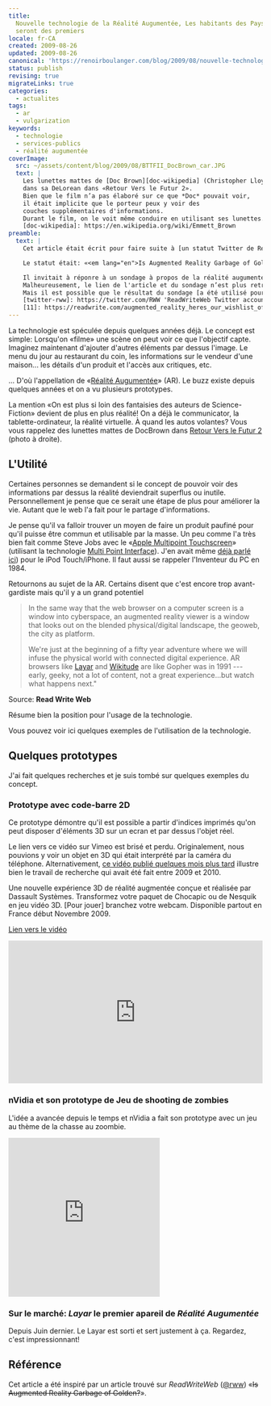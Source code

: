 ```yaml
---
title:
  Nouvelle technologie de la Réalité Augumentée, Les habitants des Pays Bas
  seront des premiers
locale: fr-CA
created: 2009-08-26
updated: 2009-08-26
canonical: 'https://renoirboulanger.com/blog/2009/08/nouvelle-technologie-de-la-realite-augumentee-les-habitants-des-pays-bas-seront-des-premiers/'
status: publish
revising: true
migrateLinks: true
categories:
  - actualites
tags:
  - ar
  - vulgarization
keywords:
  - technologie
  - services-publics
  - réalité augumentée
coverImage:
  src: ~/assets/content/blog/2009/08/BTTFII_DocBrown_car.JPG
  text: |
    Les lunettes mattes de [Doc Brown][doc-wikipedia] (Christopher Lloyd)
    dans sa DeLorean dans «Retour Vers le Futur 2».
    Bien que le film n’a pas élaboré sur ce que *Doc* pouvait voir,
    il était implicite que le porteur peux y voir des
    couches supplémentaires d'informations.
    Durant le film, on le voit même conduire en utilisant ses lunettes.
    [doc-wikipedia]: https://en.wikipedia.org/wiki/Emmett_Brown
preamble:
  text: |
    Cet article était écrit pour faire suite à [un statut Twitter de ReadWriteWeb][twitter-rww], publié en Août 2009. (lien vers le statut n'était pas inclus dans cet article).

    Le statut était: «<em lang="en">Is Augmented Reality Garbage of Golden?</em>»

    Il invitait à réponre à un sondage à propos de la réalité augumentée, si c'est une mode passagère («<span lang="en">Garbage</span>») ou s'il y a un potentiel («<span lang="en">Golden</span>»).
    Malheureusement, le lien de l'article et du sondage n’est plus retrouvable.
    Mais il est possible que le résultat du sondage [a été utilisé pour cet article][11].
    [twitter-rww]: https://twitter.com/RWW 'ReadWriteWeb Twitter account'
    [11]: https://readwrite.com/augmented_reality_heres_our_wishlist_of_apps_whats/ 'Article dated on 2009-06-25 titled: Augmented Reality. Here’s Our Wishlist of Apps, What’s On Yours?'
---
```

<!--
migrateLinks:
  external: 8
  waybackMachine:
  - fr.wikipedia.org
  - hrmpf.com
  - en.wikipedia.org
  - layar.eu
  - www.wikitude.org
  - www.dailymotion.com
  - twitter.com
  - readwrite.com
-->

La technologie est spéculée depuis quelques années déjà. Le concept est simple:
Lorsqu'on «filme» une scène on peut voir ce que l'objectif capte. Imaginez
maintenant d'ajouter d'autres éléments par dessus l'image. Le menu du jour au
restaurant du coin, les informations sur le vendeur d'une maison... les détails
d'un produit et l'accès aux critiques, etc.

... D'où l'appellation de «[Réalité Augumentée][1]» (AR). Le buzz existe depuis
quelques années et on a vu plusieurs prototypes.

La mention «On est plus si loin des fantaisies des auteurs de Science-Fiction»
devient de plus en plus réalité! On a déjà le communicator, la
tablette-ordinateur, la réalité virtuelle. À quand les autos volantes? Vous vous
rappelez des lunettes mattes de DocBrown dans [Retour Vers le Futur 2][2] (photo
à droite).

## L'Utilité

Certaines personnes se demandent si le concept de pouvoir voir des informations
par dessus la réalité deviendrait superflus ou inutile. Personnellement je pense
que ce serait une étape de plus pour améliorer la vie. Autant que le web l'a
fait pour le partage d'informations.

Je pense qu'il va falloir trouver un moyen de faire un produit paufiné pour
qu'il puisse être commun et utilisable par la masse. Un peu comme l'a très bien
fait comme Steve Jobs avec le «[Apple Multipoint Touchscreen][3]» (utilisant la
technologie [Multi Point Interface][4]). J'en avait même [déjà parlé ici][5])
pour le iPod Touch/iPhone. Il faut aussi se rappeler l'Inventeur du PC en 1984\.

Retournons au sujet de la AR. Certains disent que c'est encore trop
avant-gardiste mais qu'il y a un grand potentiel

> In the same way that the web browser on a computer screen is a window into
> cyberspace, an augmented reality viewer is a window that looks out on the
> blended physical/digital landscape, the geoweb, the city as platform.
>
> We're just at the beginning of a fifty year adventure where we will infuse the
> physical world with connected digital experience. AR browsers like [Layar][6]
> and [Wikitude][7] are like Gopher was in 1991 --- early, geeky, not a lot of
> content, not a great experience...but watch what happens next."

Source: **Read Write Web**

Résume bien la position pour l'usage de la technologie.

Vous pouvez voir ici quelques exemples de l'utilisation de la technologie.

## Quelques prototypes

J'ai fait quelques recherches et je suis tombé sur quelques exemples du concept.

### Prototype avec code-barre 2D

Ce prototype démontre qu'il est possible a partir d'indices imprimés qu'on peut
disposer d'éléments 3D sur un ecran et par dessus l'objet réel.

<!-- #XXX from app-alert-box to rb-notice-box -->
<app-alert-box alert-type="warn" title="Lien perdu">

Le lien vers ce vidéo sur Vimeo est brisé et perdu. Originalement, nous pouvions
y voir un objet en 3D qui était interprété par la caméra du téléphone.
Alternativement, [ce vidéo publié quelques mois plus tard][xc863i] illustre bien
le travail de recherche qui avait été fait entre 2009 et 2010.

</app-alert-box>

<app-image src="~/assets/content/blog/2009/08/dailymotion-xc863i.png" figcaption=" ">

Une nouvelle expérience 3D de réalité augmentée conçue et réalisée par Dassault Systèmes. Transformez votre paquet de Chocapic ou de Nesquik en jeu vidéo 3D. [Pour jouer] branchez votre webcam. Disponible partout en France début Novembre 2009.

[Lien vers le vidéo][xc863i]

</app-image>

<div style="position:relative;padding-bottom:56.25%;height:0;overflow:hidden;">
<!--#TODO-Video-Lazy-Load-->
<iframe style="width:100%;height:100%;position:absolute;left:0px;top:0px;overflow:hidden" frameborder="0" type="text/html" src="https://www.dailymotion.com/embed/video/xc863i" width="100%" height="100%" allowfullscreen > </iframe>
</div>

[xc863i]:
  https://www.dailymotion.com/video/xc863i
  'Expérience de Réalité augmentée par Dassault Systèmes'

### nVidia et son prototype de Jeu de shooting de zombies

L'idée a avancée depuis le temps et nVidia a fait son prototype avec un jeu au
thème de la chasse au zoombie.

<!--#TODO-Video-Lazy-Load-->
<iframe height="315" src="https://www.youtube.com/embed/cNu4CluFOcw" frameborder="0" allow="accelerometer; autoplay; clipboard-write; encrypted-media; gyroscope; picture-in-picture" allowfullscreen></iframe>

### Sur le marché: _Layar_ le premier apareil de _Réalité Augumentée_

Depuis Juin dernier. Le Layar est sorti et sert justement à ça. Regardez, c'est
impressionnant!

## Référence

Cet article a été inspiré par un article trouvé sur _ReadWriteWeb_ ([@rww][10])
«~~Is Augmented Reality Garbage of Golden?~~».

[1]: https://fr.wikipedia.org/wiki/R%C3%A9alit%C3%A9_augment%C3%A9e
[2]: https://fr.wikipedia.org/wiki/Retour_vers_le_futur
[3]: http://hrmpf.com/wordpress/48/new-apple-patents/
[4]: https://en.wikipedia.org/wiki/Multi_Point_Interface
[5]: /blog/2007/01/le-futur-du-pc/
[6]: http://layar.eu/
[7]: http://www.wikitude.org/
[8]: https://www.dailymotion.com/swf/x4cwdb_realite-augmentee_tech
[9]: https://www.dailymotion.com/shadows_44
[10]: https://twitter.com/RWW
